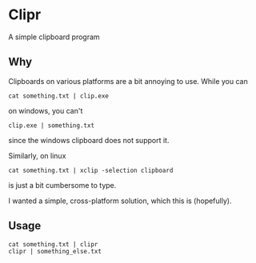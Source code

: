 # Clipr
A simple clipboard program

## Why
Clipboards on various platforms are a bit annoying to use.
While you can

    cat something.txt | clip.exe

on windows, you can't

    clip.exe | something.txt

since the windows clipboard does not support it.

Similarly, on linux

    cat something.txt | xclip -selection clipboard

is just a bit cumbersome to type.

I wanted a simple, cross-platform solution, which this is (hopefully).

## Usage
    cat something.txt | clipr
    clipr | something_else.txt
